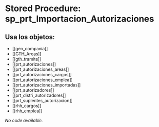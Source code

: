 # Stored Procedure: sp_prt_Importacion_Autorizaciones

## Usa los objetos:
- [[gen_compania]]
- [[GTH_Areas]]
- [[gth_tramite]]
- [[prt_autorizaciones]]
- [[prt_autorizaciones_areas]]
- [[prt_autorizaciones_cargos]]
- [[prt_autorizaciones_emplea]]
- [[prt_autorizaciones_importadas]]
- [[prt_autorizadores]]
- [[prt_distri_autorizadores]]
- [[prt_suplentes_autorizacion]]
- [[rhh_cargos]]
- [[rhh_emplea]]

*No code available.*
